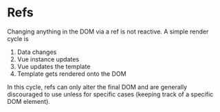 # Refs

Changing anything in the DOM via a ref is not reactive. A simple render cycle is

1. Data changes
2. Vue instance updates
3. Vue updates the template
4. Template gets rendered onto the DOM

In this cycle, refs can only alter the final DOM and are generally discouraged to use unless for specific cases (keeping track of a specific DOM element).
